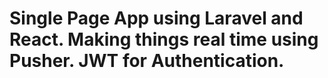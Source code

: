 # Single Page App using Laravel and React. Making things real time using Pusher. JWT for Authentication.
